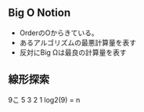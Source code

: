 ## Big O Notion
- OrderのOからきている。
- あるアルゴリズムの最悪計算量を表す
- 反対にBig Ωは最良の計算量を表す

## 線形探索

9こ
5
3
2
1
log2(9) = n

